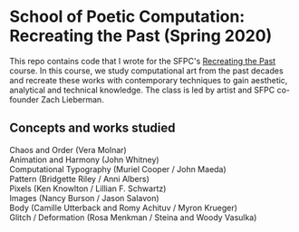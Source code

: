 # School of Poetic Computation: Recreating the Past (Spring 2020)

This repo contains code that I wrote for the SFPC's [Recreating the Past](https://sfpc.io/recreatingthepast-spring2020/
) course. In this course, we study computational art from the past decades and recreate these works with contemporary techniques to gain aesthetic, analytical and technical knowledge. The class is led by artist and SFPC co-founder Zach Lieberman.

## Concepts and works studied
Chaos and Order (Vera Molnar)\
Animation and Harmony (John Whitney)\
Computational Typography (Muriel Cooper / John Maeda)\
Pattern (Bridgette Riley / Anni Albers)\
Pixels (Ken Knowlton / Lillian F. Schwartz)\
Images (Nancy Burson / Jason Salavon)\
Body (Camille Utterback and Romy Achituv / Myron Krueger)\
Glitch / Deformation (Rosa Menkman / Steina and Woody Vasulka)
